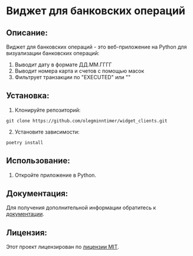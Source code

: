# Виджет для банковских операций

## Описание:

Виджет для банковских операций - это веб-приложение на Python для визуализации банковских операций:
1. Выводит дату в формате ДД.ММ.ГГГГ
2. Выводит номера карта и счетов с помощью масок
3. Фильтрует транзакции по "EXECUTED" или ""
## Установка:

1. Клонируйте репозиторий:
```
git clone https://github.com/olegminntimer/widget_clients.git
```
2. Установите зависимости:
```
poetry install
```
## Использование:

1. Откройте приложение в Python.

## Документация:

Для получения дополнительной информации обратитесь к [документации](docs/README.md).

## Лицензия:

Этот проект лицензирован по [лицензии MIT](LICENSE).